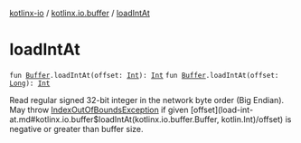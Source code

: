 [kotlinx-io](../index.md) / [kotlinx.io.buffer](index.md) / [loadIntAt](./load-int-at.md)

# loadIntAt

`fun `[`Buffer`](-buffer/index.md)`.loadIntAt(offset: `[`Int`](https://kotlinlang.org/api/latest/jvm/stdlib/kotlin/-int/index.html)`): `[`Int`](https://kotlinlang.org/api/latest/jvm/stdlib/kotlin/-int/index.html)
`fun `[`Buffer`](-buffer/index.md)`.loadIntAt(offset: `[`Long`](https://kotlinlang.org/api/latest/jvm/stdlib/kotlin/-long/index.html)`): `[`Int`](https://kotlinlang.org/api/latest/jvm/stdlib/kotlin/-int/index.html)

Read regular signed 32-bit integer in the network byte order (Big Endian).
May throw [IndexOutOfBoundsException](https://kotlinlang.org/api/latest/jvm/stdlib/kotlin/-index-out-of-bounds-exception/index.html) if given [offset](load-int-at.md#kotlinx.io.buffer$loadIntAt(kotlinx.io.buffer.Buffer, kotlin.Int)/offset) is negative or greater than buffer size.

